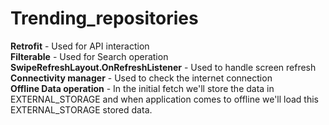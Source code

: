 # Trending_repositories

**Retrofit** - Used for API interaction<br>
**Filterable** - Used for Search operation<br>
**SwipeRefreshLayout.OnRefreshListener** - Used to handle screen refresh<br>
**Connectivity manager** - Used to check the internet connection<br>
**Offline Data operation** - In the initial fetch we'll store the data in EXTERNAL_STORAGE and when application comes to offline we'll load this EXTERNAL_STORAGE stored data.
